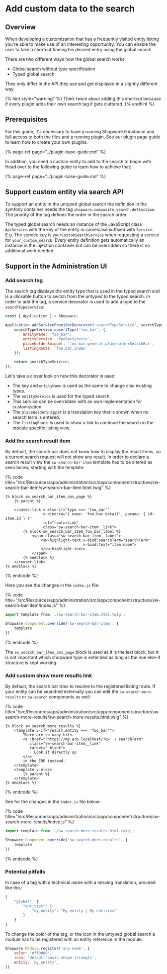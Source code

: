 # Add custom data to the search

## Overview

When developing a customization that has a frequently visited entity listing you're able to make use of an interesting opportunity: You can enable the user to take a shortcut finding his desired entry using the global search.

There are two different ways how the global search works:

* Global search without type specification
* Typed global search

They only differ in the API they use and get displayed in a slightly different way.

{% hint style="warning" %}
Think twice about adding this shortcut because if every plugin adds their own search tag it gets cluttered.
{% endhint %}

## Prerequisites

For this guide, it's necessary to have a running Shopware 6 instance and full access to both the files and a running plugin. See our plugin page guide to learn how to create your own plugins.

{% page-ref page="../plugin-base-guide.md" %}

In addition, you need a custom entity to add to the search to begin with. Head over to the following guide to learn how to achieve that:

{% page-ref page="../plugin-base-guide.md" %}

## Support custom entity via search API

To support an entity in the untyped global search the definition in the symfony container needs the tag `shopware.composite_search.definition`. The priority of the tag defines the order in the search order.

The typed global search needs an instance of the JavaScript class `ApiService` with the key of the entity in camelcase suffixed with `Service`. E.g. The service key is `yourCustomSearchService` when requesting a service for `your_custom_search`. Every entity definition gets automatically an instance in the injection container but can be overridden so there is no additional work needed.

## Support in the Administration UI

### Add search tag

The search tag displays the entity type that is used in the typed search and is a clickable button to switch from the untyped to the typed search. In order to add the tag, a service decorator is used to add a type to the `searchTypeService`:

```javascript
const { Application } = Shopware;

Application.addServiceProviderDecorator('searchTypeService', searchTypeService => {
    searchTypeService.upsertType('foo_bar', {
        entityName: 'foo_bar',
        entityService: 'fooBarService',
        placeholderSnippet: 'foo-bar.general.placeholderSearchBar',
        listingRoute: 'foo.bar.index'
    });

    return searchTypeService;
});
```

Let's take a closer look on how this decorator is used:

* The key and `entityName` is used as the same to change also existing types.
* The `entityService` is used for the typed search.
* This service can be overridden with an own implementation for customization.
* The `placeholderSnippet` is a translation key that is shown when no search term is entered.
* The `listingRoute` is used to show a link to continue the search in the module specific listing view.

### Add the search result item

By default, the search bar does not know how to display the result items, so a current search request will not show any result. In order to declare a search result view the `sw-search-bar-item` template has to be altered as seen below, starting with the template:

{% code title="<plugin root>/src/Resources/app/administration/src/app/component/structure/sw-search-bar-item/sw-search-bar-item.html.twig" %}
```text
{% block sw_search_bar_item_cms_page %}
    {% parent %}

    <router-link v-else-if="type === 'foo_bar'"
                 v-bind:to="{ name: 'foo.bar.detail', params: { id: item.id } }"
                 ref="routerLink"
                 class="sw-search-bar-item__link">
        {% block sw_search_bar_item_foo_bar_label %}
            <span class="sw-search-bar-item__label">
                <sw-highlight-text v-bind:searchTerm="searchTerm"
                                   v-bind:text="item.name">
                </sw-highlight-text>
            </span>
        {% endblock %}
    </router-link>
{% endblock %}
```
{% endcode %}

Here you see the changes in the `index.js` file:

{% code title="<plugin root>/src/Resources/app/administration/src/app/component/structure/sw-search-bar-item/index.js" %}
```javascript
import template from './sw-search-bar-item.html.twig';

Shopware.Component.override('sw-search-bar-item', {
    template
})
```
{% endcode %}

The `sw_search_bar_item_cms_page` block is used as it is the last block, but it is not important which shopware type is extended as long as the vue else-if structure is kept working.

### Add custom show more results link

By default, the search bar tries to resolve to the registered listing route. If your entity can be searched externally you can edit the `sw-search-more-results` or `sw-search` components as well:

{% code title="<plugin root>/src/Resources/app/administration/src/app/component/structure/sw-search-more-results/sw-search-more-results.html.twig" %}
```text
{% block sw_search_more_results %}
    <template v-if="result.entity === 'foo_bar'">
        There are so many hits.
        <a :href="'https://my.erp.localhost/?q=' + searchTerm"
           class="sw-search-bar-item__link"
           target="_blank">
             Look it directly up
        </a>
        in the ERP instead.
    </template>
    <template v-else>
        {% parent %}
    </template>
{% endblock %}
```
{% endcode %}

See for the changes in the `index.js` file below:

{% code title="<plugin root>/src/Resources/app/administration/src/app/component/structure/sw-search-more-results/index.js" %}
```javascript
import template from './sw-search-more-results.html.twig';

Shopware.Component.override('sw-search-more-results', {
    template
})
```
{% endcode %}

### Potential pitfalls

In case of a tag with a technical name with a missing translation, proceed like this:

```javascript
{
    "global": {
        "entities": {
            "my_entity": "My entity | My entities"
        }
    }
}
```

To change the color of the tag, or the icon in the untyped global search a module has to be registered with an entity reference in the module:

```javascript
Shopware.Module.register('any-name', {
    color: '#ff0000',
    icon: 'default-basic-shape-triangle',
    entity: 'my_entity',
})
```

